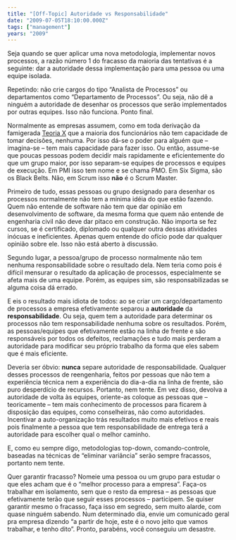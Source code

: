 ```yaml
---
title: "[Off-Topic] Autoridade vs Responsabilidade"
date: "2009-07-05T18:10:00.000Z"
tags: ["management"]
years: "2009"
---
```


<p></p>
<p></p>
<p>Seja quando se quer aplicar uma nova metodologia, implementar novos processos, a razão número 1 do fracasso da maioria das tentativas é a seguinte: dar a autoridade dessa implementação para uma pessoa ou uma equipe isolada.</p>
<p>Repetindo: não crie cargos do tipo “Analista de Processos” ou departamentos como “Departamento de Processos”. Ou seja, não dê a ninguém a autoridade de desenhar os processos que serão implementados por outras equipes. Isso não funciona. Ponto final.</p>
<p>Normalmente as empresas assumem, como em toda derivação da famigerada <a href="https://en.wikipedia.org/wiki/Theory_X_and_theory_Y">Teoria X</a> que a maioria dos funcionários não tem capacidade de tomar decisões, nenhuma. Por isso dá-se o poder para alguém que – imagina-se – tem mais capacidade para fazer isso. Ou então, assume-se que poucas pessoas podem decidir mais rapidamente e eficientemente do que um grupo maior, por isso separam-se equipes de processos e equipes de execução. Em <span class="caps">PMI</span> isso tem nome e se chama <span class="caps">PMO</span>. Em Six Sigma, são os Black Belts. Não, em Scrum isso <strong>não</strong> é o Scrum Master.</p>
<p>Primeiro de tudo, essas pessoas ou grupo designado para desenhar os processos normalmente não tem a mínima idéia do que estão fazendo. Quem não entende de software não tem que dar opinião em desenvolvimento de software, da mesma forma que quem não entende de engenharia civil não deve dar pitaco em construção. Não importa se fez cursos, se é certificado, diplomado ou qualquer outra dessas atividades inócuas e ineficientes. Apenas quem entende do ofício pode dar qualquer opinião sobre ele. Isso não está aberto à discussão.</p>
<p>Segundo lugar, a pessoa/grupo de processo normalmente não tem nenhuma responsabilidade sobre o resultado dela. Nem teria como pois é difícil mensurar o resultado da aplicação de processos, especialmente se afeta mais de uma equipe. Porém, as equipes sim, são responsabilizadas se alguma coisa dá errado.</p>
<p>E eis o resultado mais idiota de todos: ao se criar um cargo/departamento de processos a empresa efetivamente separou a <strong>autoridade</strong> da <strong>responsabilidade</strong>. Ou seja, quem tem a autoridade para determinar os processos não tem responsabilidade nenhuma sobre os resultados. Porém, as pessoas/equipes que efetivamente estão na linha de frente e são responsáveis por todos os defeitos, reclamações e tudo mais perderam a autoridade para modificar seu próprio trabalho da forma que eles sabem que é mais eficiente.</p>
<p>Deveria ser óbvio: <strong>nunca</strong> separe autoridade de responsabilidade. Qualquer desses processos de reengenharia, feitos por pessoas que não tem a experiência técnica nem a experiência do dia-a-dia na linha de frente, são puro desperdício de recursos. Portanto, nem tente. Em vez disso, devolva a autoridade de volta às equipes, oriente-as coloque as pessoas que – teoricamente – tem mais conhecimento de processos para ficarem à disposição das equipes, como conselheiras, não como autoridades. Incentivar a auto-organização trás resultados muito mais efetivos e reais pois finalmente a pessoa que tem responsabilidade de entrega terá a autoridade para escolher qual o melhor caminho.</p>
<p>E, como eu sempre digo, metodologias top-down, comando-controle, baseadas na técnicas de “eliminar variância” serão sempre fracassos, portanto nem tente.</p>
<p>Quer garantir fracasso? Nomeie uma pessoa ou um grupo para estudar o que eles acham que é o “melhor processo para a empresa”. Faça-os trabalhar em isolamento, sem que o resto da empresa – as pessoas que efetivamente terão que seguir esses processos – participem. Se quiser garantir mesmo o fracasso, faça isso em segredo, sem muito alarde, com quase ninguém sabendo. Num determinado dia, envie um comunicado geral pra empresa dizendo “a partir de hoje, este é o novo jeito que vamos trabalhar, e tenho dito”. Pronto, parabéns, você conseguiu um desastre.</p>
<p></p>
